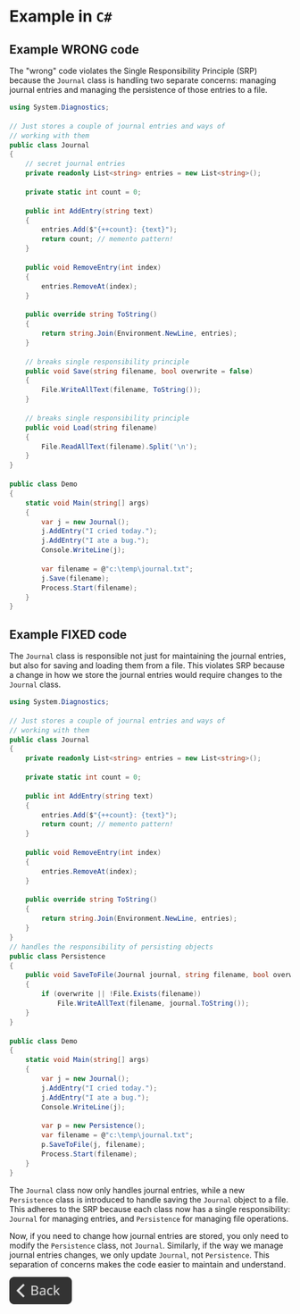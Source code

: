 # Example in `C#`

## Example WRONG code

The "wrong" code violates the Single Responsibility Principle (SRP) because the `Journal` class is handling two separate concerns: managing journal entries and managing the persistence of those entries to a file.

```csharp
using System.Diagnostics;

// Just stores a couple of journal entries and ways of
// working with them
public class Journal
{
    // secret journal entries
    private readonly List<string> entries = new List<string>();

    private static int count = 0;

    public int AddEntry(string text)
    {
        entries.Add($"{++count}: {text}");
        return count; // memento pattern!
    }

    public void RemoveEntry(int index)
    {
        entries.RemoveAt(index);
    }

    public override string ToString()
    {
        return string.Join(Environment.NewLine, entries);
    }

    // breaks single responsibility principle
    public void Save(string filename, bool overwrite = false)
    {
        File.WriteAllText(filename, ToString());
    }

    // breaks single responsibility principle
    public void Load(string filename)
    {
        File.ReadAllText(filename).Split('\n');
    }
}

public class Demo
{
    static void Main(string[] args)
    {
        var j = new Journal();
        j.AddEntry("I cried today.");
        j.AddEntry("I ate a bug.");
        Console.WriteLine(j);

        var filename = @"c:\temp\journal.txt";
        j.Save(filename);
        Process.Start(filename);
    }
}
```

## Example FIXED code

The `Journal` class is responsible not just for maintaining the journal entries, but also for saving and loading them from a file.  This violates SRP because a change in how we store the journal entries would require changes to the `Journal` class.

```csharp
using System.Diagnostics;

// Just stores a couple of journal entries and ways of
// working with them
public class Journal
{
    private readonly List<string> entries = new List<string>();

    private static int count = 0;

    public int AddEntry(string text)
    {
        entries.Add($"{++count}: {text}");
        return count; // memento pattern!
    }

    public void RemoveEntry(int index)
    {
        entries.RemoveAt(index);
    }

    public override string ToString()
    {
        return string.Join(Environment.NewLine, entries);
    }
}
// handles the responsibility of persisting objects
public class Persistence
{
    public void SaveToFile(Journal journal, string filename, bool overwrite = false)
    {
        if (overwrite || !File.Exists(filename))
            File.WriteAllText(filename, journal.ToString());
    }
}

public class Demo
{
    static void Main(string[] args)
    {
        var j = new Journal();
        j.AddEntry("I cried today.");
        j.AddEntry("I ate a bug.");
        Console.WriteLine(j);

        var p = new Persistence();
        var filename = @"c:\temp\journal.txt";
        p.SaveToFile(j, filename);
        Process.Start(filename);
    }
}
```

The `Journal` class now only handles journal entries, while a new `Persistence` class is introduced to handle saving the `Journal` object to a file. This adheres to the SRP because each class now has a single responsibility: `Journal` for managing entries, and `Persistence` for managing file operations.

Now, if you need to change how journal entries are stored, you only need to modify the `Persistence` class, not `Journal`. Similarly, if the way we manage journal entries changes, we only update `Journal`, not `Persistence`. This separation of concerns makes the code easier to maintain and understand.

<!--Back Button-->
[<img src="../../../img/back.svg" style="width:8em;">](../SRP.md)
